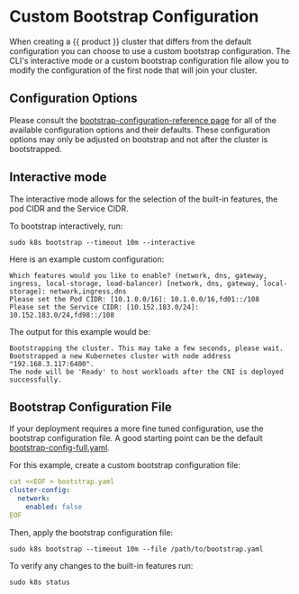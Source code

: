 # Custom Bootstrap Configuration

When creating a {{ product }} cluster that differs from the default
configuration you can choose to use a custom bootstrap configuration.
The CLI's interactive mode or a custom bootstrap configuration file allow you
to modify the configuration of the first node that will join your cluster. 

## Configuration Options

Please consult the [bootstrap-configuration-reference page] for all of the
available configuration options and their defaults. These configuration options
may only be adjusted on bootstrap and not after the cluster is bootstrapped.

## Interactive mode

The interactive mode allows for the selection of the built-in features, the pod
CIDR and the Service CIDR.

To bootstrap interactively, run:

```
sudo k8s bootstrap --timeout 10m --interactive
```

Here is an example custom configuration:

```
Which features would you like to enable? (network, dns, gateway, ingress, local-storage, load-balancer) [network, dns, gateway, local-storage]: network,ingress,dns
Please set the Pod CIDR: [10.1.0.0/16]: 10.1.0.0/16,fd01::/108
Please set the Service CIDR: [10.152.183.0/24]: 10.152.183.0/24,fd98::/108
```

The output for this example would be:

```
Bootstrapping the cluster. This may take a few seconds, please wait.
Bootstrapped a new Kubernetes cluster with node address "192.168.3.117:6400".
The node will be 'Ready' to host workloads after the CNI is deployed successfully.
```

## Bootstrap Configuration File

If your deployment requires a more fine tuned configuration, use the bootstrap
configuration file. A good starting point can be the default
[bootstrap-config-full.yaml].

For this example, create a custom bootstrap configuration file:

```yaml
cat <<EOF > bootstrap.yaml
cluster-config:
  network:
    enabled: false
EOF
```


Then, apply the bootstrap configuration file:

```
sudo k8s bootstrap --timeout 10m --file /path/to/bootstrap.yaml
```

To verify any changes to the built-in features run:

```
sudo k8s status
```

<!-- LINKS -->

[bootstrap-configuration-reference page]: /src/snap/reference/bootstrap-config-reference.md
[bootstrap-config-full.yaml]: https://raw.githubusercontent.com/canonical/k8s-snap/refs/heads/main/src/k8s/cmd/k8s/testdata/bootstrap-config-full.yaml